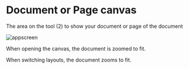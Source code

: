 # Document or Page canvas

The area on the tool (2) to show your document or page of the document

![appscreen](https://chilipublishdocs.imgix.net/GraFx_studio/editor03_parts.png?w=800)

When opening the canvas, the document is zoomed to fit. 

When switching layouts, the document zooms to fit.